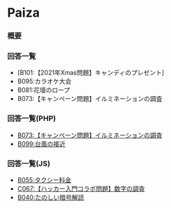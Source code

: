 # Paiza

### 概要


### 回答一覧
* [B101:【2021年Xmas問題】キャンディのプレゼント]
* B095:カラオケ大会
* B081:花壇のロープ
* B073:【キャンペーン問題】イルミネーションの調査

### 回答一覧(PHP)
* [B073:【キャンペーン問題】イルミネーションの調査](B073.php)
* [B099:台風の接近](B099.php)

### 回答一覧(JS)
* [B055:タクシー料金](B055.js)
* [C067:【ハッカー入門コラボ問題】数字の調査](C067.js)
* [B040:たのしい暗号解読](B040.js)

